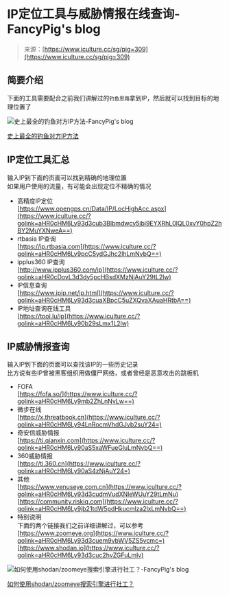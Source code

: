 <!--yml
category: 未分类
date: 2022-12-07 13:30:43
-->

# IP定位工具与威胁情报在线查询-FancyPig's blog

> 来源：[https://www.iculture.cc/sg/pig=309](https://www.iculture.cc/sg/pig=309)


## 简要介绍

下面的工具需要配合之前我们讲解过的`钓鱼思路`拿到IP，然后就可以找到目标的地理位置了

![史上最全的钓鱼对方IP方法-FancyPig's blog](https://static.iculture.cc/usr/uploads/2021/04/2255750692.png)


[史上最全的钓鱼对方IP方法](https://www.iculture.cc/sg/pig=291)



## IP定位工具汇总

输入IP到下面的页面可以找到精确的地理位置  
如果用户使用的流量，有可能会出现定位不精确的情况

-   高精度IP定位  
    [https://www.opengps.cn/Data/IP/LocHighAcc.aspx](https://www.iculture.cc/?golink=aHR0cHM6Ly93d3cub3Blbmdwcy5jbi9EYXRhL0lQL0xvY0hpZ2hBY2MuYXNweA==)
-   rtbasia IP查询  
    [https://ip.rtbasia.com](https://www.iculture.cc/?golink=aHR0cHM6Ly9pcC5ydGJhc2lhLmNvbQ==)
-   ipplus360 IP查询  
    [http://www.ipplus360.com/ip](https://www.iculture.cc/?golink=aHR0cDovL3d3dy5pcHBsdXMzNjAuY29tL2lw)
-   IP信息查询  
    [https://www.ipip.net/ip.html](https://www.iculture.cc/?golink=aHR0cHM6Ly93d3cuaXBpcC5uZXQvaXAuaHRtbA==)
-   IP地址查询在线工具  
    [https://tool.lu/ip](https://www.iculture.cc/?golink=aHR0cHM6Ly90b29sLmx1L2lw)

## IP威胁情报查询

输入IP到下面的页面可以查找该IP的一些历史记录  
比方说有些IP曾被黑客组织用做僵尸网络，或者曾经是恶意攻击的跳板机

-   FOFA  
    [https://fofa.so/](https://www.iculture.cc/?golink=aHR0cHM6Ly9mb2ZhLnNvLw==)
-   微步在线  
    [https://x.threatbook.cn](https://www.iculture.cc/?golink=aHR0cHM6Ly94LnRocmVhdGJvb2suY24=)
-   奇安信威胁情报  
    [https://ti.qianxin.com](https://www.iculture.cc/?golink=aHR0cHM6Ly90aS5xaWFueGluLmNvbQ==)
-   360威胁情报  
    [https://ti.360.cn](https://www.iculture.cc/?golink=aHR0cHM6Ly90aS4zNjAuY24=)
-   其他  
    [https://www.venuseye.com.cn](https://www.iculture.cc/?golink=aHR0cHM6Ly93d3cudmVudXNleWUuY29tLmNu)  
    [https://community.riskiq.com](https://www.iculture.cc/?golink=aHR0cHM6Ly9jb21tdW5pdHkucmlza2lxLmNvbQ==)
-   特别说明  
    下面的两个链接我们之前详细讲解过，可以参考  
    [https://www.zoomeye.org](https://www.iculture.cc/?golink=aHR0cHM6Ly93d3cuem9vbWV5ZS5vcmc=)  
    [https://www.shodan.io](https://www.iculture.cc/?golink=aHR0cHM6Ly93d3cuc2hvZGFuLmlv)

![如何使用shodan/zoomeye搜索引擎进行社工？-FancyPig's blog](https://static.iculture.cc/usr/uploads/2021/02/3099269234.png)



[如何使用shodan/zoomeye搜索引擎进行社工？](https://www.iculture.cc/sg/pig=193)
